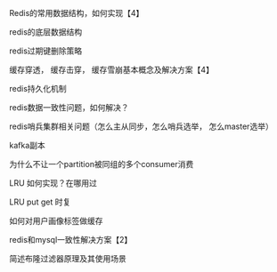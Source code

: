 Redis的常用数据结构，如何实现【4】

redis的底层数据结构

redis过期键删除策略

缓存穿透， 缓存击穿， 缓存雪崩基本概念及解决方案【4】

redis持久化机制

redis数据一致性问题，如何解决？

redis哨兵集群相关问题（怎么主从同步，怎么哨兵选举， 怎么master选举）

kafka副本

为什么不让一个partition被同组的多个consumer消费

LRU 如何实现？在哪用过

LRU put get 时复

如何对用户画像标签做缓存

redis和mysql一致性解决方案【2】

简述布隆过滤器原理及其使用场景

